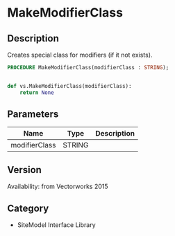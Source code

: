 # MakeModifierClass

## Description
Creates special class for modifiers (if it not exists).

```pascal
PROCEDURE MakeModifierClass(modifierClass : STRING);
```

```python

def vs.MakeModifierClass(modifierClass):
    return None
```

## Parameters
|Name|Type|Description|
|---|---|---|
|modifierClass|STRING||

## Version
Availability: from Vectorworks 2015
## Category
* SiteModel Interface Library

